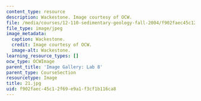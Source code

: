 ```yaml
---
content_type: resource
description: Wackestone. Image courtesy of OCW.
file: /media/courses/12-110-sedimentary-geology-fall-2004/f902faec45c12f69e9a1f3cf1b116ca8_21.jpg
file_type: image/jpeg
image_metadata:
  caption: Wackestone.
  credit: Image courtesy of OCW.
  image-alt: Wackestone.
learning_resource_types: []
ocw_type: OCWImage
parent_title: 'Image Gallery: Lab 8'
parent_type: CourseSection
resourcetype: Image
title: 21.jpg
uid: f902faec-45c1-2f69-e9a1-f3cf1b116ca8
---
```

